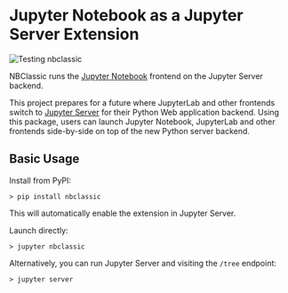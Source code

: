 # Jupyter Notebook as a Jupyter Server Extension

![Testing nbclassic](https://github.com/jupyterlab/nbclassic/workflows/Testing%20nbclassic/badge.svg)


NBClassic runs the [Jupyter Notebook](https://github.com/jupyter/notebook) frontend on the Jupyter Server backend.

This project prepares for a future where JupyterLab and other frontends switch to [Jupyter Server](https://github.com/jupyter/jupyter_server/) for their Python Web application backend. Using this package, users can launch Jupyter Notebook, JupyterLab and other frontends side-by-side on top of the new Python server backend.

## Basic Usage

Install from PyPI:
```
> pip install nbclassic
```
This will automatically enable the extension in Jupyter Server.

Launch directly:
```
> jupyter nbclassic
```

Alternatively, you can run Jupyter Server and visiting the `/tree` endpoint:
```
> jupyter server
```
